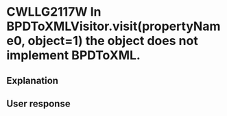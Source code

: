# CWLLG2117W In BPDToXMLVisitor.visit(propertyName0, object=1) the object does not implement BPDToXML.

## Explanation

## User response